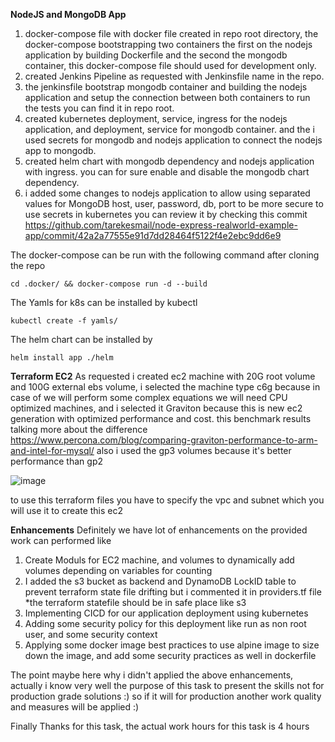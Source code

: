 **NodeJS and MongoDB App**
1. docker-compose file with docker file created in repo root directory, the docker-compose bootstrapping two containers the first on the nodejs application by building Dockerfile and the second the mongodb container, this docker-compose file should used for development only.
2. created Jenkins Pipeline as requested with Jenkinsfile name in the repo. 
3. the jenkinsfile bootstrap mongodb container and building the nodejs application and setup the connection between both containers to run the tests you can find it in repo root.
4. created kubernetes deployment, service, ingress for the nodejs application, and deployment, service for mongodb container. and the i used secrets for mongodb and nodejs application to connect the nodejs app to mongodb.
5. created helm chart with mongodb dependency and nodejs application with ingress. you can for sure enable and disable the mongodb chart dependency. 
6. i added some changes to nodejs application to allow using separated values for MongoDB host, user, password, db, port to be more secure to use secrets in kubernetes you can review it by checking this commit https://github.com/tarekesmail/node-express-realworld-example-app/commit/42a2a77555e91d7dd28464f5122f4e2ebc9dd6e9

The docker-compose can be run with the following command after cloning the repo

    cd .docker/ && docker-compose run -d --build

The Yamls for k8s can be installed by kubectl

    kubectl create -f yamls/ 
The helm chart can be installed by 

    helm install app ./helm

**Terraform EC2** 
As requested i created ec2 machine with 20G root volume and 100G external ebs volume, i selected the machine type c6g because in case of we will perform some complex equations we will need CPU optimized machines, and i selected it Graviton because this is new ec2 generation with optimized performance and cost. this benchmark results talking more about the difference https://www.percona.com/blog/comparing-graviton-performance-to-arm-and-intel-for-mysql/ also i used the gp3 volumes because it's better performance than gp2

![image](https://user-images.githubusercontent.com/538982/160758672-28833ff6-aac4-4d54-91e3-eb5837cbd964.png)


to use this terraform files you have to specify the vpc and subnet which you will use it to create this ec2

**Enhancements** 
Definitely we have lot of enhancements on the provided work can performed like 
1. Create Moduls for EC2 machine, and volumes to dynamically add volumes depending on variables for counting
2. I added the s3 bucket as backend and DynamoDB LockID table to prevent terraform state file drifting but i commented it in providers.tf file *the terraform statefile should be in safe place like s3
3. Implementing CICD for our application deployment using kubernetes 
4. Adding some security policy for this deployment like run as non root user, and some security context
5. Applying some docker image best practices to use alpine image to size down the image, and add some security practices as well in dockerfile

The point maybe here why i didn't applied the above enhancements, actually i know very well the purpose of this task to present the skills not for production grade solutions :) so if it will for production another work quality and measures will be applied :)

Finally Thanks for this task, the actual work hours for this task is 4 hours 


